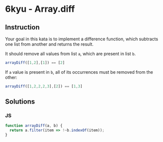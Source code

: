 # 6kyu - Array.diff

## Instruction

Your goal in this kata is to implement a difference function, which subtracts one list from another and returns the result.

It should remove all values from list `a`, which are present in list `b`.

```JavaScript
arrayDiff([1,2],[1]) == [2]
```

If `a` value is present in `b`, all of its occurrences must be removed from the other:

```JavaScript
arrayDiff([1,2,2,2,3],[2]) == [1,3]
```

## Solutions

### JS

```JavaScript
function arrayDiff(a, b) {
  return a.filter(item => !~b.indexOf(item));
}
```